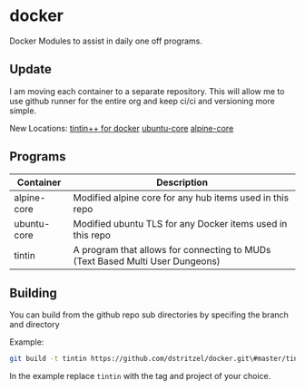 # docker

Docker Modules to assist in daily one off programs.

## Update

I am moving each container to a separate repository. This will allow me to use
github runner for the entire org and keep ci/ci and versioning more simple.

New Locations:
[tintin++ for docker](https://github.com/dragons-rage/docker-tintin/)
[ubuntu-core](https://github.com/dragons-rage/ubuntu-core)
[alpine-core](https://github.com/dragons-rage/alpine-core)

## Programs

| Container | Description |
|-----------|-------------|
| alpine-core | Modified alpine core for any hub items used in this repo |
| ubuntu-core | Modified ubuntu TLS for any Docker items used in this repo |
| tintin      | A program that allows for connecting to MUDs (Text Based Multi User Dungeons) |

## Building

You can build from the github repo sub directories by specifing the branch and directory

Example:

```bash
git build -t tintin https://github.com/dstritzel/docker.git\#master/tintin
```

In the example replace `tintin` with the tag and project of your choice.
